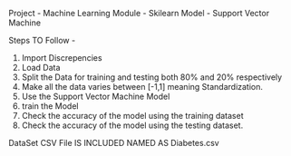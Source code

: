 Project - Machine Learning 
Module - Skilearn
Model - Support Vector Machine 

Steps TO Follow - 
1. Import Discrepencies
2. Load Data
3. Split the Data for training and testing both 80% and 20% respectively
4. Make all the data varies between [-1,1] meaning Standardization.
5. Use the Support Vector Machine Model
6. train the Model
7. Check the accuracy of the model using the training dataset
8. Check the accuracy of the model using the testing dataset.

DataSet CSV File IS INCLUDED NAMED AS Diabetes.csv
